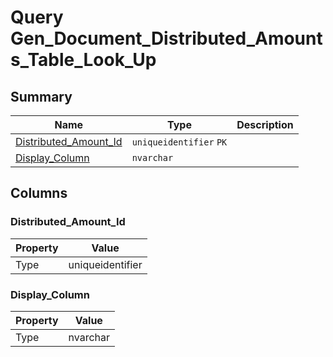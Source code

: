 # Query Gen_Document_Distributed_Amounts_Table_Look_Up


## Summary

| Name | Type | Description |
| - | - | --- |
|[Distributed_Amount_Id](#distributed_amount_id)|`uniqueidentifier` `PK`||
|[Display_Column](#display_column)|`nvarchar` ||

## Columns

### Distributed_Amount_Id

| Property | Value |
| - | - |
|Type|uniqueidentifier|

### Display_Column

| Property | Value |
| - | - |
|Type|nvarchar|


